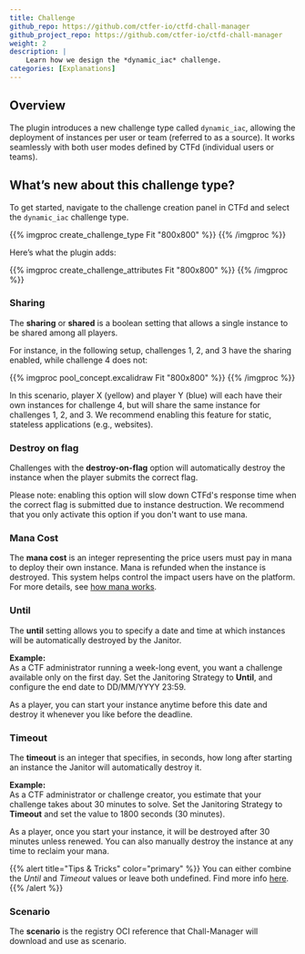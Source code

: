 ```yaml
---
title: Challenge
github_repo: https://github.com/ctfer-io/ctfd-chall-manager
github_project_repo: https://github.com/ctfer-io/ctfd-chall-manager
weight: 2
description: |
    Learn how we design the *dynamic_iac* challenge.
categories: [Explanations]
---
```


## Overview

The plugin introduces a new challenge type called `dynamic_iac`, allowing the deployment of instances per user or team (referred to as a source). It works seamlessly with both user modes defined by CTFd (individual users or teams).

## What’s new about this challenge type?

To get started, navigate to the challenge creation panel in CTFd and select the `dynamic_iac` challenge type.

{{% imgproc create_challenge_type Fit "800x800" %}}
{{% /imgproc %}}

Here’s what the plugin adds:

{{% imgproc create_challenge_attributes Fit "800x800" %}}
{{% /imgproc %}}

### Sharing

The **sharing** or **shared** is a boolean setting that allows a single instance to be shared among all players. 

For instance, in the following setup, challenges 1, 2, and 3 have the sharing enabled, while challenge 4 does not:

{{% imgproc pool_concept.excalidraw Fit "800x800" %}}
{{% /imgproc %}}

In this scenario, player X (yellow) and player Y (blue) will each have their own instances for challenge 4, but will share the same instance for challenges 1, 2, and 3. We recommend enabling this feature for static, stateless applications (e.g., websites).

### Destroy on flag

Challenges with the **destroy-on-flag** option will automatically destroy the instance when the player submits the correct flag. 

Please note: enabling this option will slow down CTFd's response time when the correct flag is submitted due to instance destruction. We recommend that you only activate this option if you don't want to use mana.

### Mana Cost

The **mana cost** is an integer representing the price users must pay in mana to deploy their own instance. Mana is refunded when the instance is destroyed. This system helps control the impact users have on the platform. For more details, see [how mana works](/docs/ctfd-chall-manager/desing/mana).


### Until

The **until** setting allows you to specify a date and time at which instances will be automatically destroyed by the Janitor.

**Example:**  
As a CTF administrator running a week-long event, you want a challenge available only on the first day. Set the Janitoring Strategy to **Until**, and configure the end date to DD/MM/YYYY 23:59. 

As a player, you can start your instance anytime before this date and destroy it whenever you like before the deadline.

### Timeout

The **timeout** is an integer that specifies, in seconds, how long after starting an instance the Janitor will automatically destroy it.

**Example:**  
As a CTF administrator or challenge creator, you estimate that your challenge takes about 30 minutes to solve. Set the Janitoring Strategy to **Timeout** and set the value to 1800 seconds (30 minutes).

As a player, once you start your instance, it will be destroyed after 30 minutes unless renewed. You can also manually destroy the instance at any time to reclaim your mana.

{{% alert title="Tips & Tricks" color="primary" %}}
You can either combine the *Until* and *Timeout* values or leave both undefined.
Find more info [here](/docs/chall-manager/design/expiration).
{{% /alert %}}

### Scenario

The **scenario** is the registry OCI reference that Chall-Manager will download and use as scenario.